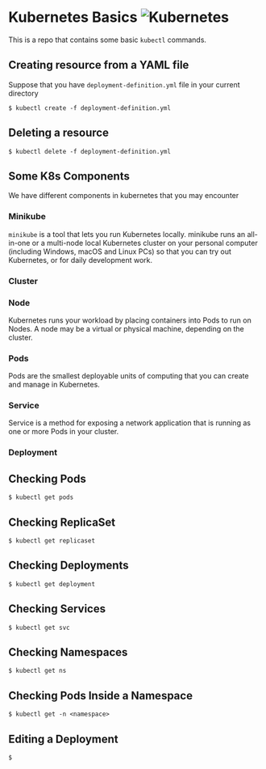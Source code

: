 # Kubernetes Basics ![Kubernetes](https://img.shields.io/badge/kubernetes-%23326ce5.svg?style=for-the-badge&logo=kubernetes&logoColor=white)
This is a repo that contains some basic ````kubectl```` commands.
## Creating resource from a YAML file
Suppose that you have ````deployment-definition.yml```` file in your current directory <br>
````
$ kubectl create -f deployment-definition.yml
````
## Deleting a resource
````
$ kubectl delete -f deployment-definition.yml
````
## Some K8s Components
We have different components in kubernetes that you may encounter
### Minikube
````minikube```` is a tool that lets you run Kubernetes locally. minikube runs an all-in-one or a multi-node local Kubernetes cluster on your personal computer (including Windows, macOS and Linux PCs) so that you can try out Kubernetes, or for daily development work.
### Cluster

### Node
Kubernetes runs your workload by placing containers into Pods to run on Nodes. A node may be a virtual or physical machine, depending on the cluster.
### Pods
Pods are the smallest deployable units of computing that you can create and manage in Kubernetes.
### Service
Service is a method for exposing a network application that is running as one or more Pods in your cluster.
### Deployment

## Checking Pods
````
$ kubectl get pods
````
## Checking ReplicaSet
````
$ kubectl get replicaset
````
## Checking Deployments
````
$ kubectl get deployment
````
## Checking Services
````
$ kubectl get svc
````
## Checking Namespaces
````
$ kubectl get ns
````
## Checking Pods Inside a Namespace
````
$ kubectl get -n <namespace>
````
## Editing a Deployment
````
$
````

